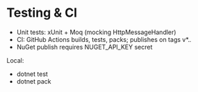 # Testing & CI

- Unit tests: xUnit + Moq (mocking HttpMessageHandler)
- CI: GitHub Actions builds, tests, packs; publishes on tags v*.*.*
- NuGet publish requires NUGET_API_KEY secret

Local:
- dotnet test
- dotnet pack

